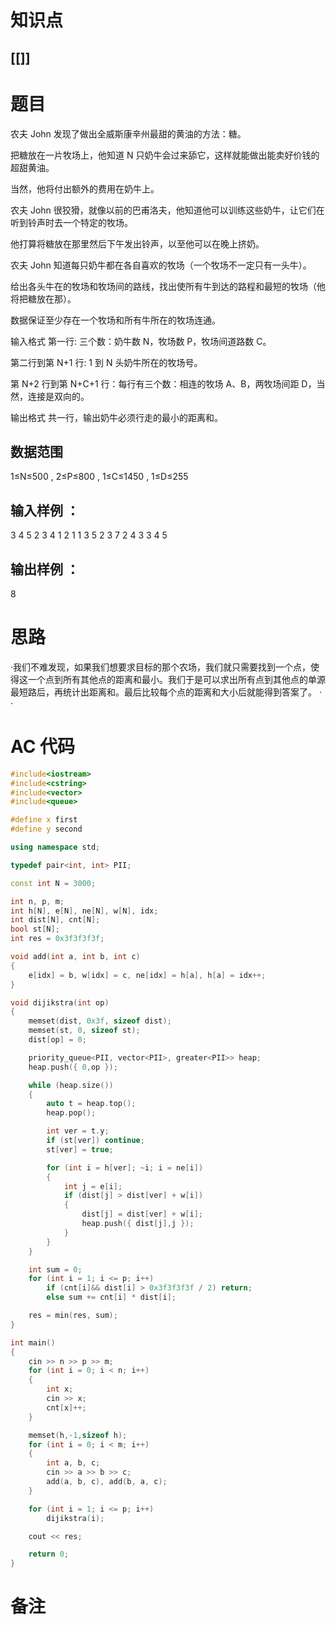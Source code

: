 # 知识点
  ## [[]]
# 题目
 农夫 John 发现了做出全威斯康辛州最甜的黄油的方法：糖。

把糖放在一片牧场上，他知道 N 只奶牛会过来舔它，这样就能做出能卖好价钱的超甜黄油。

当然，他将付出额外的费用在奶牛上。

农夫 John 很狡猾，就像以前的巴甫洛夫，他知道他可以训练这些奶牛，让它们在听到铃声时去一个特定的牧场。

他打算将糖放在那里然后下午发出铃声，以至他可以在晚上挤奶。

农夫 John 知道每只奶牛都在各自喜欢的牧场（一个牧场不一定只有一头牛）。

给出各头牛在的牧场和牧场间的路线，找出使所有牛到达的路程和最短的牧场（他将把糖放在那）。

数据保证至少存在一个牧场和所有牛所在的牧场连通。

输入格式
第一行: 三个数：奶牛数 N，牧场数 P，牧场间道路数 C。

第二行到第 N+1 行: 1 到 N 头奶牛所在的牧场号。

第 N+2 行到第 N+C+1 行：每行有三个数：相连的牧场 A、B，两牧场间距 D，当然，连接是双向的。

输出格式
共一行，输出奶牛必须行走的最小的距离和。

## 数据范围
1≤N≤500
,
2≤P≤800
,
1≤C≤1450
,
1≤D≤255
## 输入样例 ：
3 4 5
2
3
4
1 2 1
1 3 5
2 3 7
2 4 3
3 4 5
## 输出样例 ：
8

# 思路
·我们不难发现，如果我们想要求目标的那个农场，我们就只需要找到一个点，使得这一个点到所有其他点的距离和最小。我们于是可以求出所有点到其他点的单源最短路后，再统计出距离和。最后比较每个点的距离和大小后就能得到答案了。
·
·
# AC 代码
```cpp
#include<iostream>
#include<cstring>
#include<vector>
#include<queue>

#define x first
#define y second

using namespace std;

typedef pair<int, int> PII;

const int N = 3000;

int n, p, m;
int h[N], e[N], ne[N], w[N], idx;
int dist[N], cnt[N];
bool st[N];
int res = 0x3f3f3f3f;

void add(int a, int b, int c)
{
    e[idx] = b, w[idx] = c, ne[idx] = h[a], h[a] = idx++;
}

void dijikstra(int op)
{
    memset(dist, 0x3f, sizeof dist);
    memset(st, 0, sizeof st);
    dist[op] = 0;

    priority_queue<PII, vector<PII>, greater<PII>> heap;
    heap.push({ 0,op });

    while (heap.size())
    {
        auto t = heap.top();
        heap.pop();

        int ver = t.y;
        if (st[ver]) continue;
        st[ver] = true;

        for (int i = h[ver]; ~i; i = ne[i])
        {
            int j = e[i];
            if (dist[j] > dist[ver] + w[i])
            {
                dist[j] = dist[ver] + w[i];
                heap.push({ dist[j],j });
            }
        }
    }

    int sum = 0;
    for (int i = 1; i <= p; i++)
        if (cnt[i]&& dist[i] > 0x3f3f3f3f / 2) return;
        else sum += cnt[i] * dist[i];

    res = min(res, sum);
}

int main()
{
    cin >> n >> p >> m;
    for (int i = 0; i < n; i++)
    {
        int x;
        cin >> x;
        cnt[x]++;
    }

    memset(h,-1,sizeof h);
    for (int i = 0; i < m; i++)
    {
        int a, b, c;
        cin >> a >> b >> c;
        add(a, b, c), add(b, a, c);
    }

    for (int i = 1; i <= p; i++)
        dijikstra(i);

    cout << res;

    return 0;
}
```
# 备注
